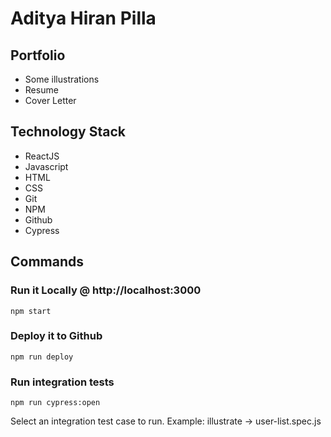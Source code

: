 # Aditya Hiran Pilla

## Portfolio

* Some illustrations
* Resume
* Cover Letter

## Technology Stack

* ReactJS
* Javascript
* HTML
* CSS
* Git
* NPM
* Github
* Cypress

## Commands

### Run it Locally @ http://localhost:3000
```
npm start
```

### Deploy it to Github

```
npm run deploy
```

### Run integration tests

```
npm run cypress:open
```
Select an integration test case to run. Example: illustrate -> user-list.spec.js
